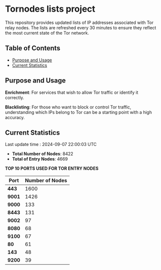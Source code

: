 # Tornodes lists project

This repository provides updated lists of IP addresses associated with Tor relay nodes. The lists are refreshed every 30 minutes to ensure they reflect the most current state of the Tor network.

## Table of Contents

- [Purpose and Usage](#purpose-and-usage)
- [Current Statistics](#current-statistics)


## Purpose and Usage

**Enrichment**: For services that wish to allow Tor traffic or identify it correctly.

**Blacklisting**: For those who want to block or control Tor traffic, understanding which IPs belong to Tor can be a starting point with a high accuracy.

## Current Statistics

Last update time : 2024-09-07 22:00:03 UTC

- **Total Number of Nodes**: 8422
- **Total of Entry Nodes**: 4669

**TOP 10 PORTS USED FOR TOR ENTRY NODES**

| **Port** | **Number of Nodes** |
|------|-----------------|
| **443**   | 1600  |
| **9001**   | 1426  |
| **9000**   | 133  |
| **8443**   | 131  |
| **9002**   | 97  |
| **8080**   | 68  |
| **9100**   | 67  |
| **80**   | 61  |
| **143**   | 48  |
| **9200**   | 39  |

